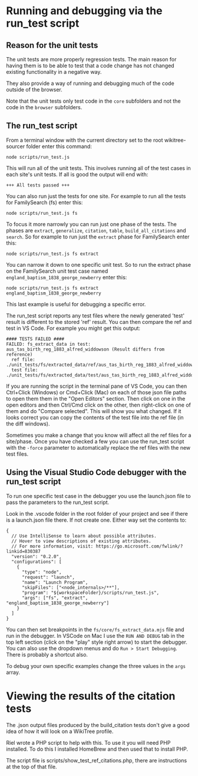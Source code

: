 # Running and debugging via the run_test script

## Reason for the unit tests

The unit tests are more properly regression tests. The main reason for having them is to be able to test that a code change has not changed existing functionality in a negative way.

They also provide a way of running and debugging much of the code outside of the browser.

Note that the unit tests only test code in the `core` subfolders and not the code in the `browser` subfolders.

## The run_test script

From a terminal window with the current directory set to the root wikitree-sourcer folder enter this command:

`node scripts/run_test.js`

This will run all of the unit tests. This involves running all of the test cases in each site's unit tests. If all is good the output will end with:

```+++ All tests passed +++```

You can also run just the tests for one site. For example to run all the tests for FamilySearch (fs) enter this:

`node scripts/run_test.js fs`

To focus it more narrowly you can run just one phase of the tests. The phases are `extract`, `generalize`, `citation`, `table`, `build_all_citations` and `search`.
So for example to run just the `extract` phase for FamilySearch enter this:

`node scripts/run_test.js fs extract`

You can narrow it down to one specific unit test. So to run the extract phase on the FamilySearch unit test case named `england_baptism_1838_george_newberry` enter this:

`node scripts/run_test.js fs extract england_baptism_1838_george_newberry`

This last example is useful for debugging a specific error.

The run_test script reports any test files where the newly generated 'test' result is different to the stored 'ref' result. You can then compare the ref and test in VS Code. For example you might get this output:

```
#### TESTS FAILED ####
FAILED: fs_extract_data in test: aus_tas_birth_reg_1883_alfred_widdowson (Result differs from reference)
  ref file: ./unit_tests/fs/extracted_data/ref/aus_tas_birth_reg_1883_alfred_widdowson.json
  test file: ./unit_tests/fs/extracted_data/test/aus_tas_birth_reg_1883_alfred_widdowson.json
```
If you are running the script in the terminal pane of VS Code, you can then Ctrl+Click (Windows) or Cmd+Click (Mac) on each of those json file paths to open them them in the "Open Editors" section. Then click on one in the open editors and then Ctrl/Cmd click on the other, then right-click on one of them and do "Compare selected". This will show you what changed. If it looks correct you can copy the contents of the test file into the ref file (in the diff windows).

Sometimes you make a change that you know will affect all the ref files for a site/phase. Once you have checked a few you can use the run_test script with the `-force` parameter to automatically replace the ref files with the new test files.

## Using the Visual Studio Code debugger with the run_test script

To run one specific test case in the debugger you use the launch.json file to pass the parameters to the run_test script.

Look in the .vscode folder in the root folder of your project and see if there is a launch.json file there. If not create one. Either way set the contents to:

```
{
  // Use IntelliSense to learn about possible attributes.
  // Hover to view descriptions of existing attributes.
  // For more information, visit: https://go.microsoft.com/fwlink/?linkid=830387
  "version": "0.2.0",
  "configurations": [
    {
      "type": "node",
      "request": "launch",
      "name": "Launch Program",
      "skipFiles": ["<node_internals>/**"],
      "program": "${workspaceFolder}/scripts/run_test.js",
      "args": ["fs", "extract", "england_baptism_1838_george_newberry"]
    }
  ]
}
```
You can then set breakpoints in the `fs/core/fs_extract_data.mjs` file and run in the debugger. In VSCode on Mac I use the `RUN AND DEBUG` tab in the top left section (click on the "play" style right arrow) to start the debugger. You can also use the dropdown menus and do `Run > Start Debugging`. There is probably a shortcut also.

To debug your own specific examples change the three values in the `args` array.

# Viewing the results of the citation tests

The .json output files produced by the build_citation tests don't give a good idea of how it will look on a WikiTree profile.

Riel wrote a PHP script to help with this. To use it you will need PHP installed. To do this I installed HomeBrew and then used that to install PHP.

The script file is scripts/show_test_ref_citations.php, there are instructions at the top of that file.

